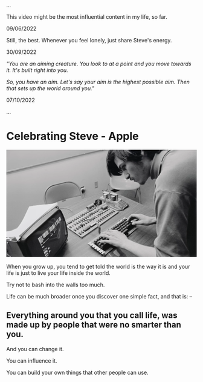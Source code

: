 ...

This video might be the most influential content in my life, so far. 

09/06/2022

Still, the best. Whenever you feel lonely, just share Steve's energy. 

30/09/2022

*"You are an aiming creature. You look to at a point and you move towards it. It's built right into you.*

*So, you have an aim. Let's say your aim is the highest possible aim. Then that sets up the world around you."*

07/10/2022

...

# Celebrating Steve - Apple 

<p align="center"> <a href="https://www.youtube.com/watch?v=CeSAjK2CBEA">
  <img src="steve.png">
</a>
</p>

When you grow up, you tend to get told the world is the way it is and your life is just to live your life inside the world. 

Try not to bash into the walls too much. 

Life can be much broader once you discover one simple fact, and that is: – 

## **Everything around you that you call life, was made up by people that were no smarter than you**. 

And you can change it.

You can influence it. 

You can build your own things that other people can use.
